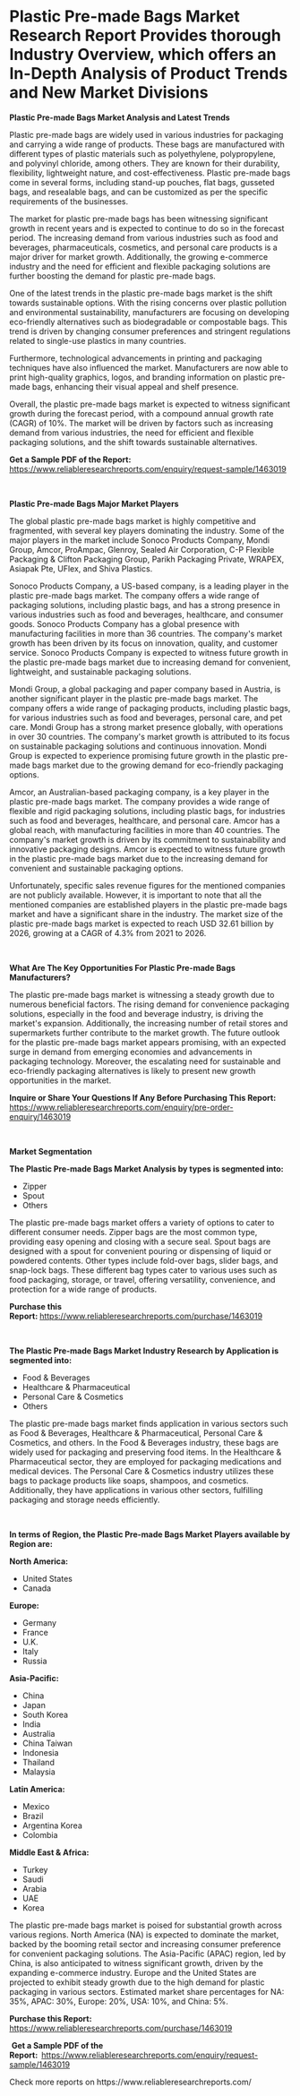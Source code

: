 <p><h1>Plastic Pre-made Bags Market Research Report Provides thorough Industry Overview, which offers an In-Depth Analysis of Product Trends and New Market Divisions</h1></p><p><strong>Plastic Pre-made Bags Market Analysis and Latest Trends</strong></p>
<p><p>Plastic pre-made bags are widely used in various industries for packaging and carrying a wide range of products. These bags are manufactured with different types of plastic materials such as polyethylene, polypropylene, and polyvinyl chloride, among others. They are known for their durability, flexibility, lightweight nature, and cost-effectiveness. Plastic pre-made bags come in several forms, including stand-up pouches, flat bags, gusseted bags, and resealable bags, and can be customized as per the specific requirements of the businesses.</p><p>The market for plastic pre-made bags has been witnessing significant growth in recent years and is expected to continue to do so in the forecast period. The increasing demand from various industries such as food and beverages, pharmaceuticals, cosmetics, and personal care products is a major driver for market growth. Additionally, the growing e-commerce industry and the need for efficient and flexible packaging solutions are further boosting the demand for plastic pre-made bags.</p><p>One of the latest trends in the plastic pre-made bags market is the shift towards sustainable options. With the rising concerns over plastic pollution and environmental sustainability, manufacturers are focusing on developing eco-friendly alternatives such as biodegradable or compostable bags. This trend is driven by changing consumer preferences and stringent regulations related to single-use plastics in many countries.</p><p>Furthermore, technological advancements in printing and packaging techniques have also influenced the market. Manufacturers are now able to print high-quality graphics, logos, and branding information on plastic pre-made bags, enhancing their visual appeal and shelf presence.</p><p>Overall, the plastic pre-made bags market is expected to witness significant growth during the forecast period, with a compound annual growth rate (CAGR) of 10%. The market will be driven by factors such as increasing demand from various industries, the need for efficient and flexible packaging solutions, and the shift towards sustainable alternatives.</p></p>
<p><strong>Get a Sample PDF of the Report:&nbsp;</strong> <a href="https://www.reliableresearchreports.com/enquiry/request-sample/1463019">https://www.reliableresearchreports.com/enquiry/request-sample/1463019</a></p>
<p>&nbsp;</p>
<p><strong>Plastic Pre-made Bags Major Market Players</strong></p>
<p><p>The global plastic pre-made bags market is highly competitive and fragmented, with several key players dominating the industry. Some of the major players in the market include Sonoco Products Company, Mondi Group, Amcor, ProAmpac, Glenroy, Sealed Air Corporation, C-P Flexible Packaging & Clifton Packaging Group, Parikh Packaging Private, WRAPEX, Asiapak Pte, UFlex, and Shiva Plastics.</p><p>Sonoco Products Company, a US-based company, is a leading player in the plastic pre-made bags market. The company offers a wide range of packaging solutions, including plastic bags, and has a strong presence in various industries such as food and beverages, healthcare, and consumer goods. Sonoco Products Company has a global presence with manufacturing facilities in more than 36 countries. The company's market growth has been driven by its focus on innovation, quality, and customer service. Sonoco Products Company is expected to witness future growth in the plastic pre-made bags market due to increasing demand for convenient, lightweight, and sustainable packaging solutions.</p><p>Mondi Group, a global packaging and paper company based in Austria, is another significant player in the plastic pre-made bags market. The company offers a wide range of packaging products, including plastic bags, for various industries such as food and beverages, personal care, and pet care. Mondi Group has a strong market presence globally, with operations in over 30 countries. The company's market growth is attributed to its focus on sustainable packaging solutions and continuous innovation. Mondi Group is expected to experience promising future growth in the plastic pre-made bags market due to the growing demand for eco-friendly packaging options.</p><p>Amcor, an Australian-based packaging company, is a key player in the plastic pre-made bags market. The company provides a wide range of flexible and rigid packaging solutions, including plastic bags, for industries such as food and beverages, healthcare, and personal care. Amcor has a global reach, with manufacturing facilities in more than 40 countries. The company's market growth is driven by its commitment to sustainability and innovative packaging designs. Amcor is expected to witness future growth in the plastic pre-made bags market due to the increasing demand for convenient and sustainable packaging options.</p><p>Unfortunately, specific sales revenue figures for the mentioned companies are not publicly available. However, it is important to note that all the mentioned companies are established players in the plastic pre-made bags market and have a significant share in the industry. The market size of the plastic pre-made bags market is expected to reach USD 32.61 billion by 2026, growing at a CAGR of 4.3% from 2021 to 2026.</p></p>
<p>&nbsp;</p>
<p><strong>What Are The Key Opportunities For Plastic Pre-made Bags Manufacturers?</strong></p>
<p><p>The plastic pre-made bags market is witnessing a steady growth due to numerous beneficial factors. The rising demand for convenience packaging solutions, especially in the food and beverage industry, is driving the market's expansion. Additionally, the increasing number of retail stores and supermarkets further contribute to the market growth. The future outlook for the plastic pre-made bags market appears promising, with an expected surge in demand from emerging economies and advancements in packaging technology. Moreover, the escalating need for sustainable and eco-friendly packaging alternatives is likely to present new growth opportunities in the market.</p></p>
<p><strong>Inquire or Share Your Questions If Any Before Purchasing This Report:</strong> <a href="https://www.reliableresearchreports.com/enquiry/pre-order-enquiry/1463019">https://www.reliableresearchreports.com/enquiry/pre-order-enquiry/1463019</a></p>
<p>&nbsp;</p>
<p><strong>Market Segmentation</strong></p>
<p><strong>The Plastic Pre-made Bags Market Analysis by types is segmented into:</strong></p>
<p><ul><li>Zipper</li><li>Spout</li><li>Others</li></ul></p>
<p><p>The plastic pre-made bags market offers a variety of options to cater to different consumer needs. Zipper bags are the most common type, providing easy opening and closing with a secure seal. Spout bags are designed with a spout for convenient pouring or dispensing of liquid or powdered contents. Other types include fold-over bags, slider bags, and snap-lock bags. These different bag types cater to various uses such as food packaging, storage, or travel, offering versatility, convenience, and protection for a wide range of products.</p></p>
<p><strong>Purchase this Report:&nbsp;</strong><a href="https://www.reliableresearchreports.com/purchase/1463019">https://www.reliableresearchreports.com/purchase/1463019</a></p>
<p>&nbsp;</p>
<p><strong>The Plastic Pre-made Bags Market Industry Research by Application is segmented into:</strong></p>
<p><ul><li>Food & Beverages</li><li>Healthcare & Pharmaceutical</li><li>Personal Care & Cosmetics</li><li>Others</li></ul></p>
<p><p>The plastic pre-made bags market finds application in various sectors such as Food & Beverages, Healthcare & Pharmaceutical, Personal Care & Cosmetics, and others. In the Food & Beverages industry, these bags are widely used for packaging and preserving food items. In the Healthcare & Pharmaceutical sector, they are employed for packaging medications and medical devices. The Personal Care & Cosmetics industry utilizes these bags to package products like soaps, shampoos, and cosmetics. Additionally, they have applications in various other sectors, fulfilling packaging and storage needs efficiently.</p></p>
<p>&nbsp;</p>
<p><strong>In terms of Region, the Plastic Pre-made Bags Market Players available by Region are:</strong></p>
<p>
    <p> <strong> North America: </strong>
        <ul>
            <li>United States</li>
            <li>Canada</li>
        </ul>
        </p> 
    <p> <strong> Europe: </strong>
        <ul>
            <li>Germany</li>
            <li>France</li>
            <li>U.K.</li>
            <li>Italy</li>
            <li>Russia</li>
        </ul>
        </p> 
    <p> <strong> Asia-Pacific: </strong>
        <ul>
            <li>China</li>
            <li>Japan</li>
            <li>South Korea</li>
            <li>India</li>
            <li>Australia</li>
            <li>China Taiwan</li>
            <li>Indonesia</li>
            <li>Thailand</li>
            <li>Malaysia</li>
        </ul>
        </p> 
    <p> <strong> Latin America: </strong>
        <ul>
            <li>Mexico</li>
            <li>Brazil</li>
            <li>Argentina Korea</li>
            <li>Colombia</li>
        </ul>
        </p> 
    <p> <strong> Middle East & Africa: </strong>
        <ul>
            <li>Turkey</li>
            <li>Saudi</li>
            <li>Arabia</li>
            <li>UAE</li>
            <li>Korea</li>
        </ul>
    </p>
    </p>
<p><p>The plastic pre-made bags market is poised for substantial growth across various regions. North America (NA) is expected to dominate the market, backed by the booming retail sector and increasing consumer preference for convenient packaging solutions. The Asia-Pacific (APAC) region, led by China, is also anticipated to witness significant growth, driven by the expanding e-commerce industry. Europe and the United States are projected to exhibit steady growth due to the high demand for plastic packaging in various sectors. Estimated market share percentages for NA: 35%, APAC: 30%, Europe: 20%, USA: 10%, and China: 5%.</p></p>
<p><strong>Purchase this Report: </strong><a href="https://www.reliableresearchreports.com/purchase/1463019">https://www.reliableresearchreports.com/purchase/1463019</a></p>
<p>&nbsp;<strong>Get a Sample PDF of the Report:&nbsp;&nbsp;</strong><a href="https://www.reliableresearchreports.com/enquiry/request-sample/1463019">https://www.reliableresearchreports.com/enquiry/request-sample/1463019</a></p>
<p><strong></strong></p>
<p>Check more reports on https://www.reliableresearchreports.com/</p>